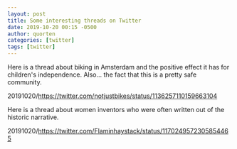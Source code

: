 ```yaml
---
layout: post
title: Some interesting threads on Twitter
date: 2019-10-20 00:15 -0500
author: quorten
categories: [twitter]
tags: [twitter]
---
```


Here is a thread about biking in Amsterdam and the positive effect it
has for children's independence.  Also... the fact that this is a
pretty safe community.

20191020/https://twitter.com/notjustbikes/status/1136257110159663104

Here is a thread about women inventors who were often written out of
the historic narrative.

20191020/https://twitter.com/Flaminhaystack/status/1170249572305854465
